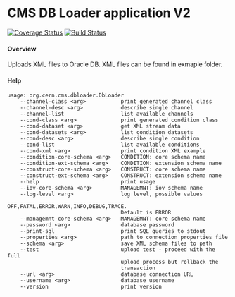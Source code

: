 CMS DB Loader application V2
=======

[![Coverage Status](https://coveralls.io/repos/valdasraps/cmsdbldr/badge.svg?branch=master&service=github)](https://coveralls.io/github/valdasraps/cmsdbldr?branch=master)
[![Build Status](https://travis-ci.org/valdasraps/cmsdbldr.svg?branch=master)](https://travis-ci.org/valdasraps/cmsdbldr)

#### Overview

Uploads XML files to Oracle DB. XML files can be found in exmaple folder.

#### Help
```
usage: org.cern.cms.dbloader.DbLoader
    --channel-class <arg>           print generated channel class
    --channel-desc <arg>            describe single channel
    --channel-list                  list available channels
    --cond-class <arg>              print generated condition class
    --cond-dataset <arg>            get XML stream data
    --cond-datasets <arg>           list condition datasets
    --cond-desc <arg>               describe single condition
    --cond-list                     list available conditions
    --cond-xml <arg>                print condition XML example
    --condition-core-schema <arg>   CONDITION: core schema name
    --condition-ext-schema <arg>    CONDITION: extension schema name
    --construct-core-schema <arg>   CONSTRUCT: core schema name
    --construct-ext-schema <arg>    CONSTRUCT: extension schema name
    --help                          print usage
    --iov-core-schema <arg>         MANAGEMNT: iov schema name
    --log-level <arg>               log level, possible values
                                    OFF,FATAL,ERROR,WARN,INFO,DEBUG,TRACE.
                                    Default is ERROR
    --managemnt-core-schema <arg>   MANAGEMNT: core schema name
    --password <arg>                database password
    --print-sql                     print SQL queries to stdout
    --properties <arg>              path to connection properties file
    --schema <arg>                  save XML schema files to path
    --test                          upload test - proceed with the full
                                    upload process but rollback the
                                    transaction
    --url <arg>                     database connection URL
    --username <arg>                database username
    --version                       print version
```

